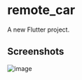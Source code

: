 # remote_car

A new Flutter project.

## Screenshots

![image](https://user-images.githubusercontent.com/92418505/231513471-2766029e-beb5-4d8e-abea-10863f6c5014.png)
